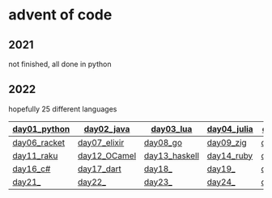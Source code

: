 # advent of code

## 2021

not finished, all done in python

## 2022

hopefully 25 different languages


| <a href="https://github.com/43-50ph14/advent_of_code/blob/master/2022/day01/a01.py">day01_python</a> | <a href="https://github.com/43-50ph14/advent_of_code/blob/master/2022/day02/a01.java">day02_java</a> | <a href="https://github.com/43-50ph14/advent_of_code/blob/master/2022/day03/a01.lua">day03_lua</a> | <a href="https://github.com/43-50ph14/advent_of_code/blob/master/2022/day04/a01.jl">day04_julia</a> | <a href="https://github.com/43-50ph14/advent_of_code/blob/master/2022/day05/a01.php">day05_php</a> |
| ---   | --- | --- | --- | --- |
| <a href="https://github.com/43-50ph14/advent_of_code/blob/master/2022/day06/a01.rkt">day06_racket</a> | <a href="https://github.com/43-50ph14/advent_of_code/blob/master/2022/day07/a01.exs">day07_elixir</a> | <a href="https://github.com/43-50ph14/advent_of_code/blob/master/2022/day08/a01.go">day08_go</a> | <a href="https://github.com/43-50ph14/advent_of_code/blob/master/2022/day09/a01.zig">day09_zig</a> | <a href="https://github.com/43-50ph14/advent_of_code/blob/master/2022/day10/a01.pdf">day10_latex</a> |
| <a href="https://github.com/43-50ph14/advent_of_code/blob/master/2022/day11/main.raku">day11_raku</a> | <a href="https://github.com/43-50ph14/advent_of_code/blob/master/2022/day12/aocDay12/bin/main.ml">day12_OCamel</a> | <a href="https://github.com/43-50ph14/advent_of_code/blob/master/2022/day13/main.hs">day13_haskell</a> | <a href="https://github.com/43-50ph14/advent_of_code/blob/master/2022/day14/day14.rb">day14_ruby</a> | <a href="https://github.com/43-50ph14/advent_of_code/blob/master/2022/day15/day15.pl">day15_perl</a> |
| <a href="https://github.com/43-50ph14/advent_of_code/blob/master/2022/day16/day16.cs">day16_c#</a> | <a href="https://github.com/43-50ph14/advent_of_code/blob/master/2022/day17/h.dart">day17_dart</a> | <a href="">day18_</a> | <a href="">day19_</a> | <a href="">day20_</a> |
| <a href="">day21_</a> | <a href="">day22_</a> | <a href="">day23_</a> | <a href="">day24_</a> | <a href="">day25_</a> |
